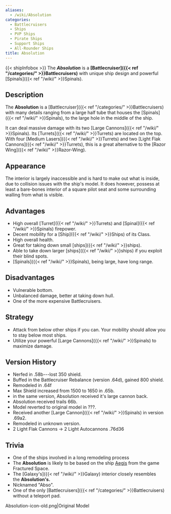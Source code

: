 ```yaml
---
aliases:
  - /wiki/Absolution
categories:
  - Battlecruisers
  - Ships
  - PVP Ships
  - Pirate Ships
  - Support Ships
  - All-Rounder Ships
title: Absolution
---
```


{{< shipInfobox >}} The **_Absolution_** is a **[Battlecruiser]({{< ref "/categories/" >}}Battlecruisers)** with unique ship design and powerful [Spinals]({{< ref "/wiki/" >}}Spinals).

## Description 

The **Absolution** is a [Battlecruiser]({{< ref "/categories/" >}}Battlecruisers) with many details ranging from a large half tube that houses the [Spinals]({{< ref "/wiki/" >}}Spinals), to the large hole in the middle of the ship.

It can deal massive damage with its two [Large Cannons]({{< ref "/wiki/" >}}Spinals). Its [Turrets]({{< ref "/wiki/" >}}Turrets) are located on the top. With four [Medium Lasers]({{< ref "/wiki/" >}}Turrets) and two [Light Flak Cannons]({{< ref "/wiki/" >}}Turrets), this is a great alternative to the [Razor Wing]({{< ref "/wiki/" >}}Razor-Wing).

## Appearance

The interior is largely inaccessible and is hard to make out what is inside, due to collision issues with the ship's model. It does however, possess at least a bare-bones interior of a square pilot seat and some surrounding walling from what is visible.

## Advantages

- High overall [Turret]({{< ref "/wiki/" >}}Turrets) and [Spinal]({{< ref "/wiki/" >}}Spinals) firepower.
- Decent mobility for a [Ship]({{< ref "/wiki/" >}}Ships) of its Class.
- High overall health.
- Great for taking down small [ships]({{< ref "/wiki/" >}}ships).
- Able to take down larger [ships]({{< ref "/wiki/" >}}ships) if you exploit their blind spots.
- [Spinals]({{< ref "/wiki/" >}}Spinals), being large, have long range.

## Disadvantages 

- Vulnerable bottom.
- Unbalanced damage, better at taking down hull.
- One of the more expensive Battlecruisers.

## Strategy

- Attack from below other ships if you can. Your mobility should allow you to stay below most ships.
- Utilize your powerful [Large Cannons]({{< ref "/wiki/" >}}Spinals) to maximize damage.

## Version History

- Nerfed in .58b---lost 350 shield.
- Buffed in the Battlecruiser Rebalance (version .64d), gained 800 shield.
- Remodeled in .64f
- Max Shield increased from 1500 to 1650 in .65b.
- in the same version, Absolution received it's large cannon back.
- Absolution received trails 66b.
- Model reverted to original model in ???.
- Received another [Large Cannon]({{< ref "/wiki/" >}}Spinals) in version .69a2.
- Remodeled in unknown version.
- 2 Light Flak Cannons -> 2 Light Autocannons .76d36

## Trivia

- One of the ships involved in a long remodeling process
- The **Absolution** is likely to be based on the ship [Aegis](https://fracturedspace.fandom.com/wiki/Aegis) from the game Fractured Space.
- The [Galaxy's]({{< ref "/wiki/" >}}Galaxy) interior closely resembles the **Absolution's.**
- Nicknamed "Abso".
- One of the only [Battlecruisers]({{< ref "/categories/" >}}Battlecruisers) without a teleport pad.

Absolution-icon-old.png|Original Model
